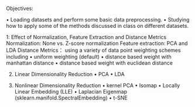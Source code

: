 Objectives:

• Loading datasets and perform some basic data preprocessing.
• Studying how to apply some of the methods discussed in class on different
datasets. 

1: Effect of Normalization, Feature Extraction and Distance Metrics
Normalization: None vs. Z-score normalization
Feature extraction: PCA and LDA
Distance Metrics：
using a variety of data point weighting schemes including 
• uniform weighting (default)
• distance based weight with manhattan distance
• distance based weight with euclidean distance

2. Linear Dimensionality Reduction
• PCA
• LDA

3. Nonlinear Dimensionality Reduction
• kernel PCA
• Isomap
• Locally Linear Embedding (LLE)
• Laplacian Eigenmap (sklearn.manifold.SpectralEmbedding)
• t-SNE
